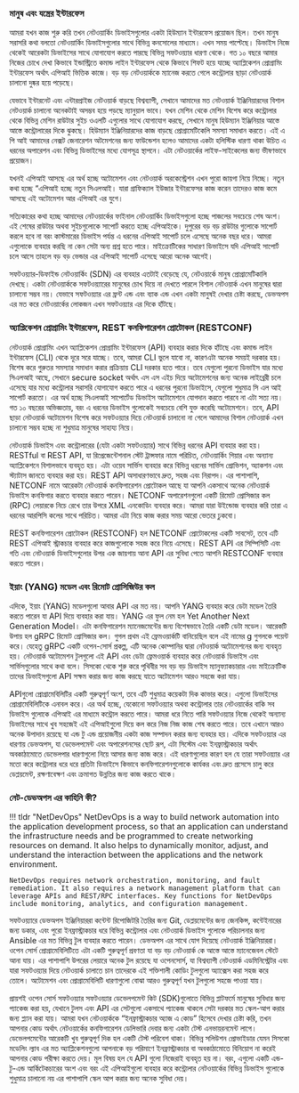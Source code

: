 ### মানুষ এবং যন্ত্রের ইন্টারফেস

আমরা যখন কাজ শুরু করি তখন নেটওয়ার্কিং ডিভাইসগুলোর একটা হিউম্যান ইন্টারফেস প্রয়োজন ছিল। তখন মানুষ সরাসরি কথা বলতো নেটওয়ার্কিং ডিভাইসগুলোর সাথে বিভিন্ন কনসোলের মাধ্যমে। এখন সময় পাল্টেছে। ডিভাইস নিজে থেকেই আরেকটা ডিভাইসের সাথে যোগাযোগ করতে পারছে বিভিন্ন সফটওয়্যার ধারণা থেকে। গত ১০ বছরে আমার নিজের চোখে দেখা কিভাবে ইন্ডাস্ট্রিতে কমান্ড লাইন ইন্টারফেস থেকে কিভাবে শিফট হয়ে যাচ্ছে অ্যাপ্লিকেশন প্রোগ্রামিং ইন্টারফেস অর্থাৎ এপিআই ভিত্তিক কাজে। বড় বড় নেটওয়ার্ককে ম্যানেজ করতে গেলে কন্ট্রোলার ছাড়া নেটওয়ার্ক চালানো দুষ্কর হয়ে পড়েছে। 

যেভাবে ইন্টারনেট এবং এন্টারপ্রাইজ নেটওয়ার্ক বাড়ছে বিশ্বব্যাপী, সেখানে আমাদের মত নেটওয়ার্ক ইঞ্জিনিয়ারদের বিশাল নেটওয়ার্ক চালানো অনেকটাই অসম্ভব হয়ে পড়ছে ম্যানুয়াল ভাবে। যখন মেশিন থেকে মেশিন বিশেষ করে কন্ট্রোলার থেকে বিভিন্ন মেশিন রাউটার সুইচ ওএলটি এগুলোর সাথে যোগাযোগ করছে, সেখানে মানুষ হিউম্যান ইঞ্জিনিয়ার আস্তে আস্তে কন্ট্রোলারের দিকে ঝুকছে। হিউম্যান ইঞ্জিনিয়ারদের কাজ বাড়ছে প্রোগ্রামেটিকেলি সমস্যা সমাধান করতে। এই এ পি আই আমাদের নেক্সট জেনারেশন অটমেশনের জন্য ফাউন্ডেশন হলেও আমাদের একটা হলিস্টিক ধারণা থাকা উচিত এ ধরনের অপারেশন এবং বিভিন্ন ডিভাইসের মধ্যে যোগসূত্র স্থাপনে। এটা নেটওয়ার্কের লাইফ-সাইকেলের জন্য ভীষণভাবে প্রয়োজন।

যখনই এপিআই আসছে এর অর্থ হচ্ছে অটোমেশন এবং নেটওয়ার্ক অরকেস্ট্রেশন এখন পুরো জায়গা নিয়ে নিচ্ছে। নতুন কথা হচ্ছে “এপিআই হচ্ছে নতুন সিএলআই। যারা গ্রাফিক্যাল ইউজার ইন্টারফেসর কাজ করেন তাদেরও কাজ কমে আসছে এই অটোমেশন আর এপিআই এর যুগে। 

সত্যিকারের কথা হচ্ছে আমাদের নেটওয়ার্কের ফাইনাল নেটওয়ার্কিং ডিভাইসগুলো হচ্ছে পাজলের সবচেয়ে শেষ অংশ। এই শেষের রাউটার অথবা সুইচগুলোকে সাপোর্ট করতে হচ্ছে এপিআইকে। দুপুরের বড় বড় রাউটার গুলোকে সাপোর্ট করলে হবে না বরং কাস্টমারের ডিভাইস পর্যন্ত এ ধরনের এপিআই সাপোর্ট চলে এসেছে অনেক বছর ধরে। আমরা এগুলোকে ব্যবহার করছি না কেন সেটা অন্য প্রশ্ন হতে পারে। মাইক্রোটিকের সাধারণ ডিভাইসে যদি এপিআই সাপোর্ট চলে আসে তাহলে বড় বড় ভেন্ডার এর এপিআই সাপোর্ট এসেছে আরো অনেক আগেই।

সফটওয়্যার-ডিফাইন্ড নেটওয়ার্কিং (SDN) এর ব্যবহার এতটাই বেড়েছে যে, নেটওয়ার্কে মানুষ প্রোগ্রামেটিকালি দেখছে। একটা নেটওয়ার্ককে সফটওয়্যারের মানুষের চোখ দিয়ে না দেখতে পারলে বিশাল নেটওয়ার্ক এখন মানুষের দ্বারা চালানো সম্ভব নয়। যেভাবে সফটওয়্যার এর ফ্রন্ট এন্ড এবং ব্যাক এন্ড এখন একটা মানুষই দেখার চেষ্টা করছে, ডেভঅপস এর মত করে নেটওয়ার্কের লোকজন এখন সফটওয়্যার এর দিকে হাঁটছে।

### অ্যাপ্লিকেশন প্রোগ্রামিং ইন্টারফেস, REST কনফিগারেশন প্রোটোকল (RESTCONF)

নেটওয়ার্ক প্রোগ্রামিং এখন অ্যাপ্লিকেশন প্রোগ্রামিং ইন্টারফেস (API) ব্যবহার করার দিকে হাঁটছে এবং কমান্ড লাইন ইন্টারফেস (CLI) থেকে দূরে সরে যাচ্ছে। তবে, আমরা CLI ভুলে যাবো না, কারণএটা অনেক সময়ই দরকার হয়। বিশেষ করে গুরুতর সমস্যার সমাধান করার প্রক্রিয়ায় CLI দরকার হতে পারে। তবে যেগুলো পুরনো ডিভাইস যার মধ্যে সিএলআই আছে, সেখানে secure socket অর্থাৎ এস এস এইচ দিয়ে অটোমেশনের জন্য অনেক লাইব্রেরী চলে এসেছে যার মধ্যে কন্ট্রোলার সরাসরি যোগাযোগ করতে পারে এ ধরনের পুরনো ডিভাইসে, যেগুলো শুধুমাত্র সি এল আই সাপোর্ট করতো। এর অর্থ হচ্ছে সিএলআই সাপোর্টেড ডিভাইস অটোমেশনে যোগদান করতে পারবে না এটা সত্য নয়। গত ১০ বছরের অভিজ্ঞতায়, বরং এ ধরনের ডিভাইস গুলোকেই সবচেয়ে বেশি যুক্ত করেছি অটোমেশনে। তবে, API ছাড়া নেটওয়ার্ক অটোমেশন বিশেষ করে সফটওয়্যার দিয়ে নেটওয়ার্ক চালানো না গেলে আমাদের বিশাল নেটওয়ার্ক এখন চালানো সম্ভব হচ্ছে না শুধুমাত্র মানুষের সাহায্য নিয়ে।

নেটওয়ার্ক ডিভাইস এবং কন্ট্রোলারের (যেটা একটা সফটওয়্যার) সাথে বিভিন্ন ধরনের API ব্যবহার করা হয়। RESTful বা REST API, যা রিপ্রেজেন্টেশনাল স্টেট ট্রান্সফার নামে পরিচিত, নেটওয়ার্কিং গিয়ার এবং অন্যান্য অ্যাপ্লিকেশনে বিশালভাবে ব্যবহৃত হয়। এটা ওয়েব সার্ভিস ব্যবহার করে বিভিন্ন ধরনের সার্ভিস প্রোভিশন, অ্যাকশন এবং স্ট্যাটাস জানতে ব্যবহার করা হয়। REST API অসাধারণভাবে দ্রুত, সহজ এবং নিরাপদ। এর পাশাপাশি, NETCONF নামে আরেকটা নেটওয়ার্ক কনফিগারেশন প্রোটোকল আছে যা আপনি একসাথে অনেক নেটওয়ার্ক ডিভাইস কনফিগার করতে ব্যবহার করতে পারেন। NETCONF অপারেশনগুলো একটি রিমোট প্রোসিজার কল (RPC) লেয়ারকে নিচে রেখে তার উপরে XML এনকোডিং ব্যবহার করে। আমরা যারা উইন্ডোজ ব্যবহার করি তারা এ ধরনের আরপিসি কলের সাথে পরিচিত। আমরা এটা নিয়ে কাজ করার সময় আরো ভেতরে ঢুকবো।

REST কনফিগারেশন প্রোটোকল (RESTCONF) হল NETCONF প্রোটোকলের একটি সাবসেট, তবে এটি REST এপিআই স্ট্রাকচার ব্যবহার করে কাজগুলোকে সহজ করে নিয়ে এসেছে। REST API এর সিম্পিসিটি এবং গতি এবং নেটওয়ার্ক ডিভাইসগুলোর উপর এক জায়গায় আনা API এর সুবিধা পেতে আপনি RESTCONF ব্যবহার করতে পারেন। 

### ইয়াং (YANG) মডেল এবং রিমোট প্রোসিজিউর কল

এদিকে, ইয়াং (YANG) মডেলগুলো আবার API এর মত নয়। আপনি YANG ব্যবহার করে ডেটা মডেল তৈরি করতে পারেন যা API দিয়ে ব্যবহার করা যায়। YANG এর ফুল নেম হল Yet Another Next Generation Model। এটা কনফিগারেশন ম্যানেজমেন্টের জন্য বিশেষভাবে তৈরি একটি ডেটা মডেল। আরেকটি উপায় হল gRPC রিমোট প্রোসিজার কল। গুগল প্রথম এই ফ্রেমওয়ার্কটি বানিয়েছিল বলে এই নামের g গুগলকে পয়েন্ট করে। যেহেতু gRPC একটি ওপেন-সোর্স প্রকল্প, এটি অনেক কোম্পানির দ্বারা নেটওয়ার্ক অটোমেশনের জন্য ব্যবহৃত হয়। নেটওয়ার্ক অটোমেশন টুলগুলো এই API এবং ডেটা ফ্রেমওয়ার্ক ব্যবহার করে নেটওয়ার্ক ডিভাইস এবং সার্ভিসগুলোর সাথে কথা বলে। সিসকো থেকে শুরু করে পৃথিবীর সব বড় বড় ডিভাইস ম্যানুফ্যাকচারার এবং মাইক্রোটিক তাদের ডিভাইসগুলো API সক্ষম করার জন্য কাজ করছে যাতে অটোমেশন আরও সহজে করা যায়। 

APIগুলো প্রোগ্রামেবিলিটির একটি গুরুত্বপূর্ণ অংশ, তবে এটি শুধুমাত্র কয়েকটা দিক কাভার করে। এগুলো ডিভাইসের প্রোগ্রামেবিলিটিকে এনাবল করে। এর অর্থ হচ্ছে, যেকোনো সফটওয়্যার অথবা কন্ট্রোলার তার নেটওয়ার্কের বাকি সব ডিভাইস গুলোকে এপিআই এর মাধ্যমে কন্ট্রোল করতে পারে। আমরা ধরে নিতে পারি সফটওয়্যার নিজে থেকেই অন্যান্য ডিভাইসের সাথে খুব সহজেই এই এপিআইগুলো দিয়ে কল করে নিজ নিজ কাজ শেষ করতে পারে। তবে এখানে আরও অনেক উপাদান রয়েছে যা এন্ড টু এন্ড প্রয়োজনীয় একটা কাজ সম্পাদন করার জন্য ব্যবহার হয়। এদিকে সফটওয়্যার এর ধারণায় ডেভঅপস, যা ডেভেলপমেন্ট এবং অপারেশনসের ছোট রূপ, এটা সিস্টেম এবং ইনফ্রাস্ট্রাকচার অর্থাৎ অবকাঠামোতে ডেভেলপার ধারণাগুলো নিয়ে আসার জন্য কাজ করে। এই ধারণাগুলোর কারণ হল যে তারা সফটওয়্যার এর মতো করে  কন্ট্রোলার ধরে ধরে প্রতিটা ডিভাইসে কিভাবে  কনফিগারেশনগুলোকে কার্যকর এবং দ্রুত প্রসেসে চালু করে ডেপ্লয়মেন্ট, রক্ষণাবেক্ষণ এবং ক্রমাগত উন্নতির জন্য কাজ করতে থাকে।

### নেট-ডেভঅপস এর কাহিনি কী?

!!! tldr "NetDevOps"
    NetDevOps is a way to build network automation into the application development process, so that an application can understand the infrastructure needs and be programmed to create networking resources on demand. It also helps to dynamically monitor, adjust, and understand the interaction between the applications and the network environment.

    NetDevOps requires network orchestration, monitoring, and fault remediation. It also requires a network management platform that can leverage APIs and REST/RPC interfaces. Key functions for NetDevOps include monitoring, analytics, and configuration management.

সফটওয়্যারে ডেভঅপস ইঞ্জিনিয়াররা কন্টেন্ট রিপোজিটরি তৈরির জন্য Git, ডেপ্লয়মেন্টের জন্য জেনকিন্স, কন্টেইনারের জন্য ডকার, এবং পুরো ইনফ্রাস্ট্রাকচার ধরে বিভিন্ন কন্ট্রোলার এবং নেটওয়ার্ক ডিভাইস গুলোকে পরিচালনার জন্য Ansible এর মত বিভিন্ন টুল ব্যবহার করতে পারেন। ডেভঅপস এর সাথে যোগ দিয়েছে নেটওয়ার্ক ইঞ্জিনিয়াররা। ওপেন সোর্স প্রোগ্রামেবিলিটিতে এটা একটি গুরুত্বপূর্ণ প্রবণতা যা বড় বড় নেটওয়ার্ক কে আস্তে আস্তে ম্যানেজেবল স্টেটে আনা যায়। এর পাশাপাশি উপরের লেয়ারে অনেক টুল রয়েছে যা ওপেনসোর্স, যা বিশ্বব্যাপী  নেটওয়ার্ক এডমিনিস্ট্রেটর এবং যারা সফটওয়্যার দিয়ে নেটওয়ার্ক চালাতে চান তাদেরকে এই শক্তিশালী কোডিং টুলগুলো অ্যাক্সেস করা সহজ করে তোলে। অটোমেশন এবং প্রোগ্রামেবিলিটি ধারণাগুলো বোঝা আরও গুরুত্বপূর্ণ যখন টুলগুলো সহজে পাওয়া যায়। 

প্রায়শই ওপেন সোর্স সফটওয়্যার সফটওয়্যার ডেভেলপমেন্ট কিট (SDK)গুলোতে বিভিন্ন প্লাটফর্মে মানুষের সুবিধার জন্য প্যাকেজ করা হয়, যেখানে টুলস এবং API এর সেটগুলো একসাথে প্যাকেজ থাকলে সেটা দরকার মত স্কেল-আপ করার জন্য প্ল্যান করা যায়। আমরা যখন নেটওয়ার্ককে “ইনফ্রাস্ট্রাকচার অ্যাজ এ কোড” হিসেবে দেখার চেষ্টা করি, তখন আপনার কোড অর্থাৎ নেটওয়ার্কের কনফিগারেশন ডেলিভারি দেবার জন্য একটা টেস্ট এনভায়রনমেন্ট লাগে। ডেভেলপমেন্টের আরেকটি খুব গুরুত্বপূর্ণ দিক হল একটি টেস্ট পরিবেশ থাকা। বিভিন্ন সলিউশন প্রোভাইডার যেমন সিসকো মডেলিং ল্যাব এর মত অ্যাপ্লিকেশনগুলো আপনাকে বড় পরিমাণে ইনফ্রাস্ট্রাকচার বা অবকাঠামোতে বিনিয়োগ না করেই আপনার কোড পরীক্ষা করতে দেয়। মূল বিষয় হল যে API গুলো নিজেরাই ব্যবহৃত হয় না। বরং, এগুলো একটি এন্ড-টু-এন্ড আর্কিটেকচারের অংশ এবং বরং এই এপিআইগুলো ব্যবহার করে কন্ট্রোলার নেটওয়ার্কের বিভিন্ন ডিভাইস গুলোকে শুধুমাত্র চালানো নয় এর পাশাপাশি স্কেল আপ করার জন্য অনেক সুবিধা দেয়।
